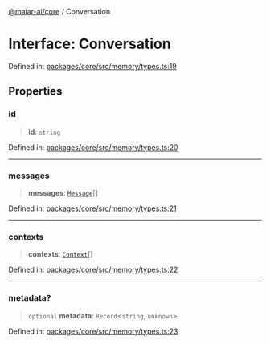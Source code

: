 [@maiar-ai/core](../index.md) / Conversation

# Interface: Conversation

Defined in: [packages/core/src/memory/types.ts:19](https://github.com/UraniumCorporation/maiar-ai/blob/main/packages/core/src/memory/types.ts#L19)

## Properties

### id

> **id**: `string`

Defined in: [packages/core/src/memory/types.ts:20](https://github.com/UraniumCorporation/maiar-ai/blob/main/packages/core/src/memory/types.ts#L20)

***

### messages

> **messages**: [`Message`](Message.md)[]

Defined in: [packages/core/src/memory/types.ts:21](https://github.com/UraniumCorporation/maiar-ai/blob/main/packages/core/src/memory/types.ts#L21)

***

### contexts

> **contexts**: [`Context`](Context.md)[]

Defined in: [packages/core/src/memory/types.ts:22](https://github.com/UraniumCorporation/maiar-ai/blob/main/packages/core/src/memory/types.ts#L22)

***

### metadata?

> `optional` **metadata**: `Record`\<`string`, `unknown`\>

Defined in: [packages/core/src/memory/types.ts:23](https://github.com/UraniumCorporation/maiar-ai/blob/main/packages/core/src/memory/types.ts#L23)
